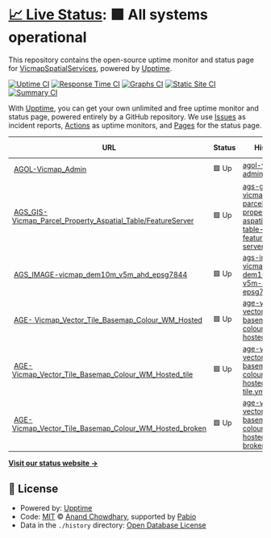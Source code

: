 # [📈 Live Status](https://VicmapSpatialServices.github.io/vicmap-upptime): <!--live status--> **🟩 All systems operational**

This repository contains the open-source uptime monitor and status page for [VicmapSpatialServices](https://VicmapSpatialServices.github.io/vicmap-upptime), powered by [Upptime](https://github.com/upptime/upptime).

[![Uptime CI](https://github.com/VicmapSpatialServices/vicmap-upptime/workflows/Uptime%20CI/badge.svg)](https://github.com/VicmapSpatialServices/vicmap-upptime/actions?query=workflow%3A%22Uptime+CI%22)
[![Response Time CI](https://github.com/VicmapSpatialServices/vicmap-upptime/workflows/Response%20Time%20CI/badge.svg)](https://github.com/VicmapSpatialServices/vicmap-upptime/actions?query=workflow%3A%22Response+Time+CI%22)
[![Graphs CI](https://github.com/VicmapSpatialServices/vicmap-upptime/workflows/Graphs%20CI/badge.svg)](https://github.com/VicmapSpatialServices/vicmap-upptime/actions?query=workflow%3A%22Graphs+CI%22)
[![Static Site CI](https://github.com/VicmapSpatialServices/vicmap-upptime/workflows/Static%20Site%20CI/badge.svg)](https://github.com/VicmapSpatialServices/vicmap-upptime/actions?query=workflow%3A%22Static+Site+CI%22)
[![Summary CI](https://github.com/VicmapSpatialServices/vicmap-upptime/workflows/Summary%20CI/badge.svg)](https://github.com/VicmapSpatialServices/vicmap-upptime/actions?query=workflow%3A%22Summary+CI%22)

With [Upptime](https://upptime.js.org), you can get your own unlimited and free uptime monitor and status page, powered entirely by a GitHub repository. We use [Issues](https://github.com/VicmapSpatialServices/vicmap-upptime/issues) as incident reports, [Actions](https://github.com/VicmapSpatialServices/vicmap-upptime/actions) as uptime monitors, and [Pages](https://VicmapSpatialServices.github.io/vicmap-upptime) for the status page.

<!--start: status pages-->
<!-- This summary is generated by Upptime (https://github.com/upptime/upptime) -->
<!-- Do not edit this manually, your changes will be overwritten -->
<!-- prettier-ignore -->
| URL | Status | History | Response Time | Uptime |
| --- | ------ | ------- | ------------- | ------ |
| <img alt="" src="https://icons.duckduckgo.com/ip3/services6.arcgis.com.ico" height="13"> [AGOL-Vicmap_Admin](https://services6.arcgis.com/GB33F62SbDxJjwEL/ArcGIS/rest/services/Vicmap_Admin/FeatureServer/0/query?where=1%3D1&resultRecordCount=1&sqlFormat=none&f=pjson) | 🟩 Up | [agol-vicmap-admin.yml](https://github.com/Niko361/upptime-test/commits/HEAD/history/agol-vicmap-admin.yml) | <details><summary><img alt="Response time graph" src="./graphs/agol-vicmap-admin/response-time-week.png" height="20"> 241ms</summary><br><a href="https://Niko361.github.io/upptime-test/history/agol-vicmap-admin"><img alt="Response time 241" src="https://img.shields.io/endpoint?url=https%3A%2F%2Fraw.githubusercontent.com%2FNiko361%2Fupptime-test%2FHEAD%2Fapi%2Fagol-vicmap-admin%2Fresponse-time.json"></a><br><a href="https://Niko361.github.io/upptime-test/history/agol-vicmap-admin"><img alt="24-hour response time 360" src="https://img.shields.io/endpoint?url=https%3A%2F%2Fraw.githubusercontent.com%2FNiko361%2Fupptime-test%2FHEAD%2Fapi%2Fagol-vicmap-admin%2Fresponse-time-day.json"></a><br><a href="https://Niko361.github.io/upptime-test/history/agol-vicmap-admin"><img alt="7-day response time 241" src="https://img.shields.io/endpoint?url=https%3A%2F%2Fraw.githubusercontent.com%2FNiko361%2Fupptime-test%2FHEAD%2Fapi%2Fagol-vicmap-admin%2Fresponse-time-week.json"></a><br><a href="https://Niko361.github.io/upptime-test/history/agol-vicmap-admin"><img alt="30-day response time 241" src="https://img.shields.io/endpoint?url=https%3A%2F%2Fraw.githubusercontent.com%2FNiko361%2Fupptime-test%2FHEAD%2Fapi%2Fagol-vicmap-admin%2Fresponse-time-month.json"></a><br><a href="https://Niko361.github.io/upptime-test/history/agol-vicmap-admin"><img alt="1-year response time 241" src="https://img.shields.io/endpoint?url=https%3A%2F%2Fraw.githubusercontent.com%2FNiko361%2Fupptime-test%2FHEAD%2Fapi%2Fagol-vicmap-admin%2Fresponse-time-year.json"></a></details> | <details><summary><a href="https://Niko361.github.io/upptime-test/history/agol-vicmap-admin">100.00%</a></summary><a href="https://Niko361.github.io/upptime-test/history/agol-vicmap-admin"><img alt="All-time uptime 100.00%" src="https://img.shields.io/endpoint?url=https%3A%2F%2Fraw.githubusercontent.com%2FNiko361%2Fupptime-test%2FHEAD%2Fapi%2Fagol-vicmap-admin%2Fuptime.json"></a><br><a href="https://Niko361.github.io/upptime-test/history/agol-vicmap-admin"><img alt="24-hour uptime 100.00%" src="https://img.shields.io/endpoint?url=https%3A%2F%2Fraw.githubusercontent.com%2FNiko361%2Fupptime-test%2FHEAD%2Fapi%2Fagol-vicmap-admin%2Fuptime-day.json"></a><br><a href="https://Niko361.github.io/upptime-test/history/agol-vicmap-admin"><img alt="7-day uptime 100.00%" src="https://img.shields.io/endpoint?url=https%3A%2F%2Fraw.githubusercontent.com%2FNiko361%2Fupptime-test%2FHEAD%2Fapi%2Fagol-vicmap-admin%2Fuptime-week.json"></a><br><a href="https://Niko361.github.io/upptime-test/history/agol-vicmap-admin"><img alt="30-day uptime 100.00%" src="https://img.shields.io/endpoint?url=https%3A%2F%2Fraw.githubusercontent.com%2FNiko361%2Fupptime-test%2FHEAD%2Fapi%2Fagol-vicmap-admin%2Fuptime-month.json"></a><br><a href="https://Niko361.github.io/upptime-test/history/agol-vicmap-admin"><img alt="1-year uptime 100.00%" src="https://img.shields.io/endpoint?url=https%3A%2F%2Fraw.githubusercontent.com%2FNiko361%2Fupptime-test%2FHEAD%2Fapi%2Fagol-vicmap-admin%2Fuptime-year.json"></a></details>
| <img alt="" src="https://icons.duckduckgo.com/ip3/vicmap.land.vic.gov.au.ico" height="13"> [AGS_GIS- Vicmap_Parcel_Property_Aspatial_Table/FeatureServer](https://vicmap.land.vic.gov.au/agsgis/rest/services/vicmap/Vicmap_Parcel_Property_Aspatial_Table/FeatureServer/0/query?where=1%3D1&resultRecordCount=1&f=pjson) | 🟩 Up | [ags-gis-vicmap-parcel-property-aspatial-table-feature-server.yml](https://github.com/Niko361/upptime-test/commits/HEAD/history/ags-gis-vicmap-parcel-property-aspatial-table-feature-server.yml) | <details><summary><img alt="Response time graph" src="./graphs/ags-gis-vicmap-parcel-property-aspatial-table-feature-server/response-time-week.png" height="20"> 854ms</summary><br><a href="https://Niko361.github.io/upptime-test/history/ags-gis-vicmap-parcel-property-aspatial-table-feature-server"><img alt="Response time 854" src="https://img.shields.io/endpoint?url=https%3A%2F%2Fraw.githubusercontent.com%2FNiko361%2Fupptime-test%2FHEAD%2Fapi%2Fags-gis-vicmap-parcel-property-aspatial-table-feature-server%2Fresponse-time.json"></a><br><a href="https://Niko361.github.io/upptime-test/history/ags-gis-vicmap-parcel-property-aspatial-table-feature-server"><img alt="24-hour response time 910" src="https://img.shields.io/endpoint?url=https%3A%2F%2Fraw.githubusercontent.com%2FNiko361%2Fupptime-test%2FHEAD%2Fapi%2Fags-gis-vicmap-parcel-property-aspatial-table-feature-server%2Fresponse-time-day.json"></a><br><a href="https://Niko361.github.io/upptime-test/history/ags-gis-vicmap-parcel-property-aspatial-table-feature-server"><img alt="7-day response time 854" src="https://img.shields.io/endpoint?url=https%3A%2F%2Fraw.githubusercontent.com%2FNiko361%2Fupptime-test%2FHEAD%2Fapi%2Fags-gis-vicmap-parcel-property-aspatial-table-feature-server%2Fresponse-time-week.json"></a><br><a href="https://Niko361.github.io/upptime-test/history/ags-gis-vicmap-parcel-property-aspatial-table-feature-server"><img alt="30-day response time 854" src="https://img.shields.io/endpoint?url=https%3A%2F%2Fraw.githubusercontent.com%2FNiko361%2Fupptime-test%2FHEAD%2Fapi%2Fags-gis-vicmap-parcel-property-aspatial-table-feature-server%2Fresponse-time-month.json"></a><br><a href="https://Niko361.github.io/upptime-test/history/ags-gis-vicmap-parcel-property-aspatial-table-feature-server"><img alt="1-year response time 854" src="https://img.shields.io/endpoint?url=https%3A%2F%2Fraw.githubusercontent.com%2FNiko361%2Fupptime-test%2FHEAD%2Fapi%2Fags-gis-vicmap-parcel-property-aspatial-table-feature-server%2Fresponse-time-year.json"></a></details> | <details><summary><a href="https://Niko361.github.io/upptime-test/history/ags-gis-vicmap-parcel-property-aspatial-table-feature-server">100.00%</a></summary><a href="https://Niko361.github.io/upptime-test/history/ags-gis-vicmap-parcel-property-aspatial-table-feature-server"><img alt="All-time uptime 100.00%" src="https://img.shields.io/endpoint?url=https%3A%2F%2Fraw.githubusercontent.com%2FNiko361%2Fupptime-test%2FHEAD%2Fapi%2Fags-gis-vicmap-parcel-property-aspatial-table-feature-server%2Fuptime.json"></a><br><a href="https://Niko361.github.io/upptime-test/history/ags-gis-vicmap-parcel-property-aspatial-table-feature-server"><img alt="24-hour uptime 100.00%" src="https://img.shields.io/endpoint?url=https%3A%2F%2Fraw.githubusercontent.com%2FNiko361%2Fupptime-test%2FHEAD%2Fapi%2Fags-gis-vicmap-parcel-property-aspatial-table-feature-server%2Fuptime-day.json"></a><br><a href="https://Niko361.github.io/upptime-test/history/ags-gis-vicmap-parcel-property-aspatial-table-feature-server"><img alt="7-day uptime 100.00%" src="https://img.shields.io/endpoint?url=https%3A%2F%2Fraw.githubusercontent.com%2FNiko361%2Fupptime-test%2FHEAD%2Fapi%2Fags-gis-vicmap-parcel-property-aspatial-table-feature-server%2Fuptime-week.json"></a><br><a href="https://Niko361.github.io/upptime-test/history/ags-gis-vicmap-parcel-property-aspatial-table-feature-server"><img alt="30-day uptime 100.00%" src="https://img.shields.io/endpoint?url=https%3A%2F%2Fraw.githubusercontent.com%2FNiko361%2Fupptime-test%2FHEAD%2Fapi%2Fags-gis-vicmap-parcel-property-aspatial-table-feature-server%2Fuptime-month.json"></a><br><a href="https://Niko361.github.io/upptime-test/history/ags-gis-vicmap-parcel-property-aspatial-table-feature-server"><img alt="1-year uptime 100.00%" src="https://img.shields.io/endpoint?url=https%3A%2F%2Fraw.githubusercontent.com%2FNiko361%2Fupptime-test%2FHEAD%2Fapi%2Fags-gis-vicmap-parcel-property-aspatial-table-feature-server%2Fuptime-year.json"></a></details>
| <img alt="" src="https://icons.duckduckgo.com/ip3/vicmap.land.vic.gov.au.ico" height="13"> [AGS_IMAGE-vicmap_dem10m_v5m_ahd_epsg7844](https://vicmap.land.vic.gov.au/agsimage/rest/services/elevation/vicmap_dem10m_v5m_ahd_epsg7844/ImageServer/query?where=1%3D1&resultRecordCount=1&f=pjson) | 🟩 Up | [ags-image-vicmap-dem10m-v5m-ahd-epsg7844.yml](https://github.com/Niko361/upptime-test/commits/HEAD/history/ags-image-vicmap-dem10m-v5m-ahd-epsg7844.yml) | <details><summary><img alt="Response time graph" src="./graphs/ags-image-vicmap-dem10m-v5m-ahd-epsg7844/response-time-week.png" height="20"> 213ms</summary><br><a href="https://Niko361.github.io/upptime-test/history/ags-image-vicmap-dem10m-v5m-ahd-epsg7844"><img alt="Response time 213" src="https://img.shields.io/endpoint?url=https%3A%2F%2Fraw.githubusercontent.com%2FNiko361%2Fupptime-test%2FHEAD%2Fapi%2Fags-image-vicmap-dem10m-v5m-ahd-epsg7844%2Fresponse-time.json"></a><br><a href="https://Niko361.github.io/upptime-test/history/ags-image-vicmap-dem10m-v5m-ahd-epsg7844"><img alt="24-hour response time 226" src="https://img.shields.io/endpoint?url=https%3A%2F%2Fraw.githubusercontent.com%2FNiko361%2Fupptime-test%2FHEAD%2Fapi%2Fags-image-vicmap-dem10m-v5m-ahd-epsg7844%2Fresponse-time-day.json"></a><br><a href="https://Niko361.github.io/upptime-test/history/ags-image-vicmap-dem10m-v5m-ahd-epsg7844"><img alt="7-day response time 213" src="https://img.shields.io/endpoint?url=https%3A%2F%2Fraw.githubusercontent.com%2FNiko361%2Fupptime-test%2FHEAD%2Fapi%2Fags-image-vicmap-dem10m-v5m-ahd-epsg7844%2Fresponse-time-week.json"></a><br><a href="https://Niko361.github.io/upptime-test/history/ags-image-vicmap-dem10m-v5m-ahd-epsg7844"><img alt="30-day response time 213" src="https://img.shields.io/endpoint?url=https%3A%2F%2Fraw.githubusercontent.com%2FNiko361%2Fupptime-test%2FHEAD%2Fapi%2Fags-image-vicmap-dem10m-v5m-ahd-epsg7844%2Fresponse-time-month.json"></a><br><a href="https://Niko361.github.io/upptime-test/history/ags-image-vicmap-dem10m-v5m-ahd-epsg7844"><img alt="1-year response time 213" src="https://img.shields.io/endpoint?url=https%3A%2F%2Fraw.githubusercontent.com%2FNiko361%2Fupptime-test%2FHEAD%2Fapi%2Fags-image-vicmap-dem10m-v5m-ahd-epsg7844%2Fresponse-time-year.json"></a></details> | <details><summary><a href="https://Niko361.github.io/upptime-test/history/ags-image-vicmap-dem10m-v5m-ahd-epsg7844">100.00%</a></summary><a href="https://Niko361.github.io/upptime-test/history/ags-image-vicmap-dem10m-v5m-ahd-epsg7844"><img alt="All-time uptime 100.00%" src="https://img.shields.io/endpoint?url=https%3A%2F%2Fraw.githubusercontent.com%2FNiko361%2Fupptime-test%2FHEAD%2Fapi%2Fags-image-vicmap-dem10m-v5m-ahd-epsg7844%2Fuptime.json"></a><br><a href="https://Niko361.github.io/upptime-test/history/ags-image-vicmap-dem10m-v5m-ahd-epsg7844"><img alt="24-hour uptime 100.00%" src="https://img.shields.io/endpoint?url=https%3A%2F%2Fraw.githubusercontent.com%2FNiko361%2Fupptime-test%2FHEAD%2Fapi%2Fags-image-vicmap-dem10m-v5m-ahd-epsg7844%2Fuptime-day.json"></a><br><a href="https://Niko361.github.io/upptime-test/history/ags-image-vicmap-dem10m-v5m-ahd-epsg7844"><img alt="7-day uptime 100.00%" src="https://img.shields.io/endpoint?url=https%3A%2F%2Fraw.githubusercontent.com%2FNiko361%2Fupptime-test%2FHEAD%2Fapi%2Fags-image-vicmap-dem10m-v5m-ahd-epsg7844%2Fuptime-week.json"></a><br><a href="https://Niko361.github.io/upptime-test/history/ags-image-vicmap-dem10m-v5m-ahd-epsg7844"><img alt="30-day uptime 100.00%" src="https://img.shields.io/endpoint?url=https%3A%2F%2Fraw.githubusercontent.com%2FNiko361%2Fupptime-test%2FHEAD%2Fapi%2Fags-image-vicmap-dem10m-v5m-ahd-epsg7844%2Fuptime-month.json"></a><br><a href="https://Niko361.github.io/upptime-test/history/ags-image-vicmap-dem10m-v5m-ahd-epsg7844"><img alt="1-year uptime 100.00%" src="https://img.shields.io/endpoint?url=https%3A%2F%2Fraw.githubusercontent.com%2FNiko361%2Fupptime-test%2FHEAD%2Fapi%2Fags-image-vicmap-dem10m-v5m-ahd-epsg7844%2Fuptime-year.json"></a></details>
| <img alt="" src="https://icons.duckduckgo.com/ip3/vicmap.land.vic.gov.au.ico" height="13"> [AGE- Vicmap_Vector_Tile_Basemap_Colour_WM_Hosted](https://vicmap.land.vic.gov.au/hosting/rest/services/Hosted/Vicmap_Vector_Tile_Basemap_Colour_WM_Hosted/VectorTileServer) | 🟩 Up | [age-vicmap-vector-tile-basemap-colour-wm-hosted.yml](https://github.com/Niko361/upptime-test/commits/HEAD/history/age-vicmap-vector-tile-basemap-colour-wm-hosted.yml) | <details><summary><img alt="Response time graph" src="./graphs/age-vicmap-vector-tile-basemap-colour-wm-hosted/response-time-week.png" height="20"> 363ms</summary><br><a href="https://Niko361.github.io/upptime-test/history/age-vicmap-vector-tile-basemap-colour-wm-hosted"><img alt="Response time 363" src="https://img.shields.io/endpoint?url=https%3A%2F%2Fraw.githubusercontent.com%2FNiko361%2Fupptime-test%2FHEAD%2Fapi%2Fage-vicmap-vector-tile-basemap-colour-wm-hosted%2Fresponse-time.json"></a><br><a href="https://Niko361.github.io/upptime-test/history/age-vicmap-vector-tile-basemap-colour-wm-hosted"><img alt="24-hour response time 393" src="https://img.shields.io/endpoint?url=https%3A%2F%2Fraw.githubusercontent.com%2FNiko361%2Fupptime-test%2FHEAD%2Fapi%2Fage-vicmap-vector-tile-basemap-colour-wm-hosted%2Fresponse-time-day.json"></a><br><a href="https://Niko361.github.io/upptime-test/history/age-vicmap-vector-tile-basemap-colour-wm-hosted"><img alt="7-day response time 363" src="https://img.shields.io/endpoint?url=https%3A%2F%2Fraw.githubusercontent.com%2FNiko361%2Fupptime-test%2FHEAD%2Fapi%2Fage-vicmap-vector-tile-basemap-colour-wm-hosted%2Fresponse-time-week.json"></a><br><a href="https://Niko361.github.io/upptime-test/history/age-vicmap-vector-tile-basemap-colour-wm-hosted"><img alt="30-day response time 363" src="https://img.shields.io/endpoint?url=https%3A%2F%2Fraw.githubusercontent.com%2FNiko361%2Fupptime-test%2FHEAD%2Fapi%2Fage-vicmap-vector-tile-basemap-colour-wm-hosted%2Fresponse-time-month.json"></a><br><a href="https://Niko361.github.io/upptime-test/history/age-vicmap-vector-tile-basemap-colour-wm-hosted"><img alt="1-year response time 363" src="https://img.shields.io/endpoint?url=https%3A%2F%2Fraw.githubusercontent.com%2FNiko361%2Fupptime-test%2FHEAD%2Fapi%2Fage-vicmap-vector-tile-basemap-colour-wm-hosted%2Fresponse-time-year.json"></a></details> | <details><summary><a href="https://Niko361.github.io/upptime-test/history/age-vicmap-vector-tile-basemap-colour-wm-hosted">99.77%</a></summary><a href="https://Niko361.github.io/upptime-test/history/age-vicmap-vector-tile-basemap-colour-wm-hosted"><img alt="All-time uptime 99.77%" src="https://img.shields.io/endpoint?url=https%3A%2F%2Fraw.githubusercontent.com%2FNiko361%2Fupptime-test%2FHEAD%2Fapi%2Fage-vicmap-vector-tile-basemap-colour-wm-hosted%2Fuptime.json"></a><br><a href="https://Niko361.github.io/upptime-test/history/age-vicmap-vector-tile-basemap-colour-wm-hosted"><img alt="24-hour uptime 98.58%" src="https://img.shields.io/endpoint?url=https%3A%2F%2Fraw.githubusercontent.com%2FNiko361%2Fupptime-test%2FHEAD%2Fapi%2Fage-vicmap-vector-tile-basemap-colour-wm-hosted%2Fuptime-day.json"></a><br><a href="https://Niko361.github.io/upptime-test/history/age-vicmap-vector-tile-basemap-colour-wm-hosted"><img alt="7-day uptime 99.77%" src="https://img.shields.io/endpoint?url=https%3A%2F%2Fraw.githubusercontent.com%2FNiko361%2Fupptime-test%2FHEAD%2Fapi%2Fage-vicmap-vector-tile-basemap-colour-wm-hosted%2Fuptime-week.json"></a><br><a href="https://Niko361.github.io/upptime-test/history/age-vicmap-vector-tile-basemap-colour-wm-hosted"><img alt="30-day uptime 99.77%" src="https://img.shields.io/endpoint?url=https%3A%2F%2Fraw.githubusercontent.com%2FNiko361%2Fupptime-test%2FHEAD%2Fapi%2Fage-vicmap-vector-tile-basemap-colour-wm-hosted%2Fuptime-month.json"></a><br><a href="https://Niko361.github.io/upptime-test/history/age-vicmap-vector-tile-basemap-colour-wm-hosted"><img alt="1-year uptime 99.77%" src="https://img.shields.io/endpoint?url=https%3A%2F%2Fraw.githubusercontent.com%2FNiko361%2Fupptime-test%2FHEAD%2Fapi%2Fage-vicmap-vector-tile-basemap-colour-wm-hosted%2Fuptime-year.json"></a></details>
| <img alt="" src="https://icons.duckduckgo.com/ip3/vicmap.land.vic.gov.au.ico" height="13"> [AGE- Vicmap_Vector_Tile_Basemap_Colour_WM_Hosted_tile](https://vicmap.land.vic.gov.au/hosting/rest/services/Hosted/Vicmap_Vector_Tile_Basemap_Colour_WM_Hosted/VectorTileServer/tile/0/0/0.pbf) | 🟩 Up | [age-vicmap-vector-tile-basemap-colour-wm-hosted-tile.yml](https://github.com/Niko361/upptime-test/commits/HEAD/history/age-vicmap-vector-tile-basemap-colour-wm-hosted-tile.yml) | <details><summary><img alt="Response time graph" src="./graphs/age-vicmap-vector-tile-basemap-colour-wm-hosted-tile/response-time-week.png" height="20"> 232ms</summary><br><a href="https://Niko361.github.io/upptime-test/history/age-vicmap-vector-tile-basemap-colour-wm-hosted-tile"><img alt="Response time 232" src="https://img.shields.io/endpoint?url=https%3A%2F%2Fraw.githubusercontent.com%2FNiko361%2Fupptime-test%2FHEAD%2Fapi%2Fage-vicmap-vector-tile-basemap-colour-wm-hosted-tile%2Fresponse-time.json"></a><br><a href="https://Niko361.github.io/upptime-test/history/age-vicmap-vector-tile-basemap-colour-wm-hosted-tile"><img alt="24-hour response time 212" src="https://img.shields.io/endpoint?url=https%3A%2F%2Fraw.githubusercontent.com%2FNiko361%2Fupptime-test%2FHEAD%2Fapi%2Fage-vicmap-vector-tile-basemap-colour-wm-hosted-tile%2Fresponse-time-day.json"></a><br><a href="https://Niko361.github.io/upptime-test/history/age-vicmap-vector-tile-basemap-colour-wm-hosted-tile"><img alt="7-day response time 232" src="https://img.shields.io/endpoint?url=https%3A%2F%2Fraw.githubusercontent.com%2FNiko361%2Fupptime-test%2FHEAD%2Fapi%2Fage-vicmap-vector-tile-basemap-colour-wm-hosted-tile%2Fresponse-time-week.json"></a><br><a href="https://Niko361.github.io/upptime-test/history/age-vicmap-vector-tile-basemap-colour-wm-hosted-tile"><img alt="30-day response time 232" src="https://img.shields.io/endpoint?url=https%3A%2F%2Fraw.githubusercontent.com%2FNiko361%2Fupptime-test%2FHEAD%2Fapi%2Fage-vicmap-vector-tile-basemap-colour-wm-hosted-tile%2Fresponse-time-month.json"></a><br><a href="https://Niko361.github.io/upptime-test/history/age-vicmap-vector-tile-basemap-colour-wm-hosted-tile"><img alt="1-year response time 232" src="https://img.shields.io/endpoint?url=https%3A%2F%2Fraw.githubusercontent.com%2FNiko361%2Fupptime-test%2FHEAD%2Fapi%2Fage-vicmap-vector-tile-basemap-colour-wm-hosted-tile%2Fresponse-time-year.json"></a></details> | <details><summary><a href="https://Niko361.github.io/upptime-test/history/age-vicmap-vector-tile-basemap-colour-wm-hosted-tile">100.00%</a></summary><a href="https://Niko361.github.io/upptime-test/history/age-vicmap-vector-tile-basemap-colour-wm-hosted-tile"><img alt="All-time uptime 100.00%" src="https://img.shields.io/endpoint?url=https%3A%2F%2Fraw.githubusercontent.com%2FNiko361%2Fupptime-test%2FHEAD%2Fapi%2Fage-vicmap-vector-tile-basemap-colour-wm-hosted-tile%2Fuptime.json"></a><br><a href="https://Niko361.github.io/upptime-test/history/age-vicmap-vector-tile-basemap-colour-wm-hosted-tile"><img alt="24-hour uptime 100.00%" src="https://img.shields.io/endpoint?url=https%3A%2F%2Fraw.githubusercontent.com%2FNiko361%2Fupptime-test%2FHEAD%2Fapi%2Fage-vicmap-vector-tile-basemap-colour-wm-hosted-tile%2Fuptime-day.json"></a><br><a href="https://Niko361.github.io/upptime-test/history/age-vicmap-vector-tile-basemap-colour-wm-hosted-tile"><img alt="7-day uptime 100.00%" src="https://img.shields.io/endpoint?url=https%3A%2F%2Fraw.githubusercontent.com%2FNiko361%2Fupptime-test%2FHEAD%2Fapi%2Fage-vicmap-vector-tile-basemap-colour-wm-hosted-tile%2Fuptime-week.json"></a><br><a href="https://Niko361.github.io/upptime-test/history/age-vicmap-vector-tile-basemap-colour-wm-hosted-tile"><img alt="30-day uptime 100.00%" src="https://img.shields.io/endpoint?url=https%3A%2F%2Fraw.githubusercontent.com%2FNiko361%2Fupptime-test%2FHEAD%2Fapi%2Fage-vicmap-vector-tile-basemap-colour-wm-hosted-tile%2Fuptime-month.json"></a><br><a href="https://Niko361.github.io/upptime-test/history/age-vicmap-vector-tile-basemap-colour-wm-hosted-tile"><img alt="1-year uptime 100.00%" src="https://img.shields.io/endpoint?url=https%3A%2F%2Fraw.githubusercontent.com%2FNiko361%2Fupptime-test%2FHEAD%2Fapi%2Fage-vicmap-vector-tile-basemap-colour-wm-hosted-tile%2Fuptime-year.json"></a></details>
| <img alt="" src="https://icons.duckduckgo.com/ip3/vicmap.land.vic.gov.au.ico" height="13"> [AGE- Vicmap_Vector_Tile_Basemap_Colour_WM_Hosted_broken](https://vicmap.land.vic.gov.au/hosting/rest/services/Hosted/Vicmap_Vector_Tile_Basemap_Colour_WM_Hosted_broken/VectorTileServer) | 🟩 Up | [age-vicmap-vector-tile-basemap-colour-wm-hosted-broken.yml](https://github.com/Niko361/upptime-test/commits/HEAD/history/age-vicmap-vector-tile-basemap-colour-wm-hosted-broken.yml) | <details><summary><img alt="Response time graph" src="./graphs/age-vicmap-vector-tile-basemap-colour-wm-hosted-broken/response-time-week.png" height="20"> 528ms</summary><br><a href="https://Niko361.github.io/upptime-test/history/age-vicmap-vector-tile-basemap-colour-wm-hosted-broken"><img alt="Response time 528" src="https://img.shields.io/endpoint?url=https%3A%2F%2Fraw.githubusercontent.com%2FNiko361%2Fupptime-test%2FHEAD%2Fapi%2Fage-vicmap-vector-tile-basemap-colour-wm-hosted-broken%2Fresponse-time.json"></a><br><a href="https://Niko361.github.io/upptime-test/history/age-vicmap-vector-tile-basemap-colour-wm-hosted-broken"><img alt="24-hour response time 578" src="https://img.shields.io/endpoint?url=https%3A%2F%2Fraw.githubusercontent.com%2FNiko361%2Fupptime-test%2FHEAD%2Fapi%2Fage-vicmap-vector-tile-basemap-colour-wm-hosted-broken%2Fresponse-time-day.json"></a><br><a href="https://Niko361.github.io/upptime-test/history/age-vicmap-vector-tile-basemap-colour-wm-hosted-broken"><img alt="7-day response time 528" src="https://img.shields.io/endpoint?url=https%3A%2F%2Fraw.githubusercontent.com%2FNiko361%2Fupptime-test%2FHEAD%2Fapi%2Fage-vicmap-vector-tile-basemap-colour-wm-hosted-broken%2Fresponse-time-week.json"></a><br><a href="https://Niko361.github.io/upptime-test/history/age-vicmap-vector-tile-basemap-colour-wm-hosted-broken"><img alt="30-day response time 528" src="https://img.shields.io/endpoint?url=https%3A%2F%2Fraw.githubusercontent.com%2FNiko361%2Fupptime-test%2FHEAD%2Fapi%2Fage-vicmap-vector-tile-basemap-colour-wm-hosted-broken%2Fresponse-time-month.json"></a><br><a href="https://Niko361.github.io/upptime-test/history/age-vicmap-vector-tile-basemap-colour-wm-hosted-broken"><img alt="1-year response time 528" src="https://img.shields.io/endpoint?url=https%3A%2F%2Fraw.githubusercontent.com%2FNiko361%2Fupptime-test%2FHEAD%2Fapi%2Fage-vicmap-vector-tile-basemap-colour-wm-hosted-broken%2Fresponse-time-year.json"></a></details> | <details><summary><a href="https://Niko361.github.io/upptime-test/history/age-vicmap-vector-tile-basemap-colour-wm-hosted-broken">100.00%</a></summary><a href="https://Niko361.github.io/upptime-test/history/age-vicmap-vector-tile-basemap-colour-wm-hosted-broken"><img alt="All-time uptime 100.00%" src="https://img.shields.io/endpoint?url=https%3A%2F%2Fraw.githubusercontent.com%2FNiko361%2Fupptime-test%2FHEAD%2Fapi%2Fage-vicmap-vector-tile-basemap-colour-wm-hosted-broken%2Fuptime.json"></a><br><a href="https://Niko361.github.io/upptime-test/history/age-vicmap-vector-tile-basemap-colour-wm-hosted-broken"><img alt="24-hour uptime 100.00%" src="https://img.shields.io/endpoint?url=https%3A%2F%2Fraw.githubusercontent.com%2FNiko361%2Fupptime-test%2FHEAD%2Fapi%2Fage-vicmap-vector-tile-basemap-colour-wm-hosted-broken%2Fuptime-day.json"></a><br><a href="https://Niko361.github.io/upptime-test/history/age-vicmap-vector-tile-basemap-colour-wm-hosted-broken"><img alt="7-day uptime 100.00%" src="https://img.shields.io/endpoint?url=https%3A%2F%2Fraw.githubusercontent.com%2FNiko361%2Fupptime-test%2FHEAD%2Fapi%2Fage-vicmap-vector-tile-basemap-colour-wm-hosted-broken%2Fuptime-week.json"></a><br><a href="https://Niko361.github.io/upptime-test/history/age-vicmap-vector-tile-basemap-colour-wm-hosted-broken"><img alt="30-day uptime 100.00%" src="https://img.shields.io/endpoint?url=https%3A%2F%2Fraw.githubusercontent.com%2FNiko361%2Fupptime-test%2FHEAD%2Fapi%2Fage-vicmap-vector-tile-basemap-colour-wm-hosted-broken%2Fuptime-month.json"></a><br><a href="https://Niko361.github.io/upptime-test/history/age-vicmap-vector-tile-basemap-colour-wm-hosted-broken"><img alt="1-year uptime 100.00%" src="https://img.shields.io/endpoint?url=https%3A%2F%2Fraw.githubusercontent.com%2FNiko361%2Fupptime-test%2FHEAD%2Fapi%2Fage-vicmap-vector-tile-basemap-colour-wm-hosted-broken%2Fuptime-year.json"></a></details>

<!--end: status pages-->

[**Visit our status website →**](https://VicmapSpatialServices.github.io/vicmap-upptime)

## 📄 License

- Powered by: [Upptime](https://github.com/upptime/upptime)
- Code: [MIT](./LICENSE) © [Anand Chowdhary](https://anandchowdhary.com), supported by [Pabio](https://pabio.com)
- Data in the `./history` directory: [Open Database License](https://opendatacommons.org/licenses/odbl/1-0/)
